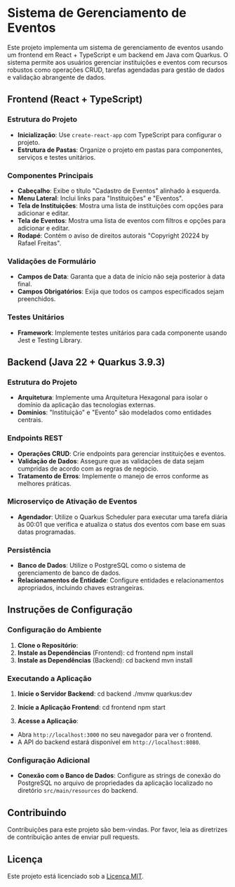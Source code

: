 # Sistema de Gerenciamento de Eventos

Este projeto implementa um sistema de gerenciamento de eventos usando um frontend em React + TypeScript e um backend em Java com Quarkus. O sistema permite aos usuários gerenciar instituições e eventos com recursos robustos como operações CRUD, tarefas agendadas para gestão de dados e validação abrangente de dados.

## Frontend (React + TypeScript)

### Estrutura do Projeto

- **Inicialização**: Use `create-react-app` com TypeScript para configurar o projeto.
- **Estrutura de Pastas**: Organize o projeto em pastas para componentes, serviços e testes unitários.

### Componentes Principais

- **Cabeçalho**: Exibe o título "Cadastro de Eventos" alinhado à esquerda.
- **Menu Lateral**: Inclui links para "Instituições" e "Eventos".
- **Tela de Instituições**: Mostra uma lista de instituições com opções para adicionar e editar.
- **Tela de Eventos**: Mostra uma lista de eventos com filtros e opções para adicionar e editar.
- **Rodapé**: Contém o aviso de direitos autorais "Copyright 20224 by Rafael Freitas".

### Validações de Formulário

- **Campos de Data**: Garanta que a data de início não seja posterior à data final.
- **Campos Obrigatórios**: Exija que todos os campos especificados sejam preenchidos.

### Testes Unitários

- **Framework**: Implemente testes unitários para cada componente usando Jest e Testing Library.

## Backend (Java 22 + Quarkus 3.9.3)

### Estrutura do Projeto

- **Arquitetura**: Implemente uma Arquitetura Hexagonal para isolar o domínio da aplicação das tecnologias externas.
- **Domínios**: "Instituição" e "Evento" são modelados como entidades centrais.

### Endpoints REST

- **Operações CRUD**: Crie endpoints para gerenciar instituições e eventos.
- **Validação de Dados**: Assegure que as validações de data sejam cumpridas de acordo com as regras de negócio.
- **Tratamento de Erros**: Implemente o manejo de erros conforme as melhores práticas.

### Microserviço de Ativação de Eventos

- **Agendador**: Utilize o Quarkus Scheduler para executar uma tarefa diária às 00:01 que verifica e atualiza o status dos eventos com base em suas datas programadas.

### Persistência

- **Banco de Dados**: Utilize o PostgreSQL como o sistema de gerenciamento de banco de dados.
- **Relacionamentos de Entidade**: Configure entidades e relacionamentos apropriados, incluindo chaves estrangeiras.

## Instruções de Configuração

### Configuração do Ambiente

1. **Clone o Repositório**: 
2. **Instale as Dependências** (Frontend):
cd frontend
npm install
3. **Instale as Dependências** (Backend):
cd backend
mvn install

### Executando a Aplicação

1. **Inicie o Servidor Backend**:
cd backend
./mvnw quarkus:dev

2. **Inicie a Aplicação Frontend**:
cd frontend
npm start

3. **Acesse a Aplicação**:
- Abra `http://localhost:3000` no seu navegador para ver o frontend.
- A API do backend estará disponível em `http://localhost:8080`.

### Configuração Adicional

- **Conexão com o Banco de Dados**: Configure as strings de conexão do PostgreSQL no arquivo de propriedades da aplicação localizado no diretório `src/main/resources` do backend.

## Contribuindo

Contribuições para este projeto são bem-vindas. Por favor, leia as diretrizes de contribuição antes de enviar pull requests.

## Licença

Este projeto está licenciado sob a [Licença MIT](LICENSE.md).

